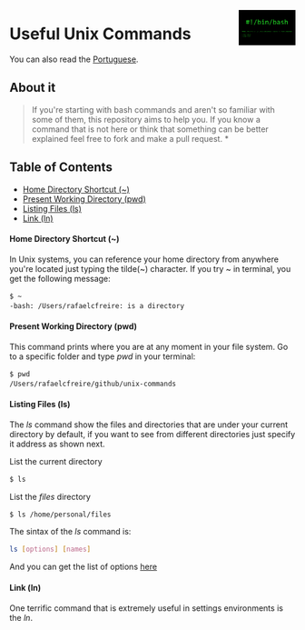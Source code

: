<img
  src="/img/bash-shellshock.png"
  width="100"
  align="right"
/>

# Useful Unix Commands
You can also read the [Portuguese](translation/README.pt-br.md).

## About it
> If you're starting with bash commands and aren't so familiar with some of them, this repository aims to help you. If you know a command that is not here or think that something can be better explained feel free to fork and make a pull request. *

## Table of Contents
* [Home Directory Shortcut (~)](#home-directory-shortcut-\(~\))
* [Present Working Directory (pwd)](#present-working-directory-\(pwd\))
* [Listing Files (ls)](#listing-files-\(ls\))
* [Link (ln)](#link-\(ln\))

#### Home Directory Shortcut (~)
In Unix systems, you can reference your home directory from anywhere you're located just typing the tilde(~) character. If you try ~ in terminal, you get the following message:

```sh
$ ~
-bash: /Users/rafaelcfreire: is a directory
```

#### Present Working Directory (pwd)
This command prints where you are at any moment in your file system. Go to a specific folder and type <i>pwd</i> in your terminal:

```sh
$ pwd
/Users/rafaelcfreire/github/unix-commands
```

#### Listing Files (ls)
The <i>ls</i> command show the files and directories that are under your current directory by default, if you want to see from different directories just specify it address as shown next. 

List the current directory
```sh
$ ls
```

List the <i>files</i> directory
```sh
$ ls /home/personal/files
```

The sintax of the <i>ls</i> command is:

```sh
ls [options] [names]
```

And you can get the list of options [here](http://www.techonthenet.com/unix/basic/ls.php)

#### Link (ln)
One terrific command that is extremely useful in settings environments is the <i>ln</i>.
